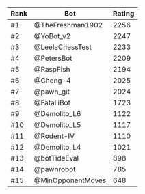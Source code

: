 Rank|Bot|Rating
---|---|---
#1|@TheFreshman1902|2256
#2|@YoBot_v2|2247
#3|@LeelaChessTest|2233
#4|@PetersBot|2209
#5|@RaspFish|2194
#6|@Cheng-4|2025
#7|@pawn_git|2024
#8|@FataliiBot|1723
#9|@Demolito_L6|1122
#10|@Demolito_L5|1117
#11|@Rodent-IV|1110
#12|@Demolito_L4|1021
#13|@botTideEval|898
#14|@pawnrobot|785
#15|@MinOpponentMoves|648
